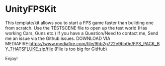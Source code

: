 # UnityFPSKit
This template/kit allows you to start a FPS game faster than building one from scratch.
Use the TESTSCENE file to open up the test world (Has working Cars, Guns etc.)
If you have a Question/Need to contact me, Send me an issue via the Github issues.
DOWNLOAD VIA MEDIAFIRE:https://www.mediafire.com/file/9hb2g722e9tib0n/FPS_PACK_BY_THATSFLUKE.zip/file (File is too big for GitHub)

Enjoy!
